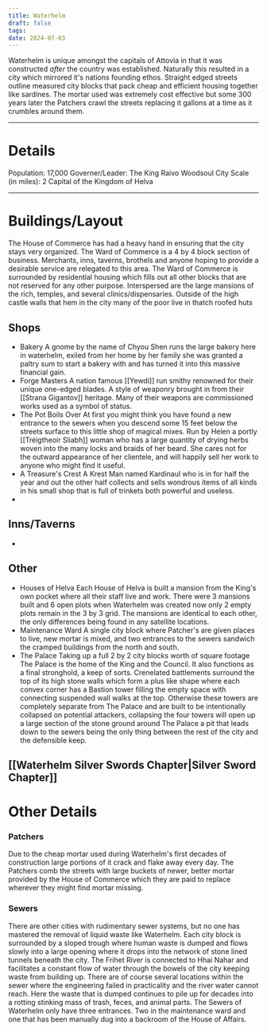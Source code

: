 ```yaml
---
title: Waterhelm
draft: false
tags:
date: 2024-07-03
---
```

Waterhelm is unique amongst the capitals of Attovia in that it was constructed *after* the country was established. Naturally this resulted in a city which mirrored it's nations founding ethos. Straight edged streets outline measured city blocks that pack cheap and efficient housing together like sardines. The mortar used was extremely cost effective but some 300 years later the Patchers crawl the streets replacing it gallons at a time as it crumbles around them. 

---
# Details
Population: 17,000
Governer/Leader: The King Raivo Woodsoul
City Scale (in miles): 2
Capital of the Kingdom of Helva

---
# Buildings/Layout
The House of Commerce has had a heavy hand in ensuring that the city stays very organized. The Ward of Commerce is a 4 by 4 block section of business. Merchants, inns, taverns, brothels and anyone hoping to provide a desirable service are relegated to this area. The Ward of Commerce is surrounded by residential housing which fills out all other blocks that are not reserved for any other purpose. Interspersed are the large mansions of the rich, temples, and several clinics/dispensaries. Outside of the high castle walls that hem in the city many of the poor live in thatch roofed huts
## Shops
- Bakery
	 A gnome by the name of Chyou Shen runs the large bakery here in waterhelm, exiled from her home by her family she was granted a paltry sum to start a bakery with and has turned it into this massive financial gain.
- Forge Masters
	 A nation famous [[Yewdi]] run smithy renowned for their unique one-edged blades. A style of weaponry brought in from their [[Strana Gigantov]] heritage. Many of their weapons are commissioned works used as a symbol of status.
- The Pot Boils Over
	 At first you might think you have found a new entrance to the sewers when you descend some 15 feet below the streets surface to this little shop of magical mixes. Run by Helen a portly [[Tréigtheoir Sliabh]] woman who has a large quantity of drying herbs woven into the many locks and braids of her beard. She cares not for the outward appearance of her clientele, and will happily sell her work to anyone who might find it useful.
- A Treasure's Crest
	 A Krest Man named Kardinaul who is in for half the year and out the other half collects and sells wondrous items of all kinds in his small shop that is full of trinkets both powerful and useless.
- 
## Inns/Taverns
- 
## Other
- Houses of Helva
	 Each House of Helva is built a mansion from the King's own pocket where all their staff live and work. There were 3 mansions built and 6 open plots when Waterhelm was created now only 2 empty plots remain in the 3 by 3 grid. The mansions are identical to each other, the only differences being found in any satellite locations.
- Maintenance Ward
	 A single city block where Patcher's are given places to live, new mortar is mixed, and two entrances to the sewers sandwich the cramped buildings from the north and south.
- The Palace
	 Taking up a full 2 by 2 city blocks worth of square footage The Palace is the home of the King and the Council. It also functions as a final stronghold, a keep of sorts. Crenelated battlements surround the top of its high stone walls which form a plus like shape where each convex corner has a Bastion tower filling the empty space with connecting suspended wall walks at the top. Otherwise these towers are completely separate from The Palace and are built to be intentionally collapsed on potential attackers, collapsing the four towers will open up a large section of the stone ground around The Palace a pit that leads down to the sewers being the only thing between the rest of the city and the defensible keep.
## [[Waterhelm Silver Swords Chapter|Silver Sword Chapter]]

# Other Details
### Patchers
Due to the cheap mortar used during Waterhelm's first decades of construction large portions of it crack and flake away every day. The Patchers comb the streets with large buckets of newer, better mortar provided by the House of Commerce which they are paid to replace wherever they might find mortar missing.
### Sewers
There are other cities with rudimentary sewer systems, but no one has mastered the removal of liquid waste like Waterhelm. Each city block is surrounded by a sloped trough where human waste is dumped and flows slowly into a large opening where it drops into the network of stone lined tunnels beneath the city. The Frihet River is connected to Hhai Nahar and facilitates a constant flow of water through the bowels of the city keeping waste from building up. There are of course several locations within the sewer where the engineering failed in practicality and the river water cannot reach. Here the waste that is dumped continues to pile up for decades into a rotting stinking mass of trash, feces, and animal parts.
The Sewers of Waterhelm only have three entrances. Two in the maintenance ward and one that has been manually dug into a backroom of the House of Affairs.